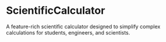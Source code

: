 # ScientificCalculator
A feature-rich scientific calculator designed to simplify complex calculations for students, engineers, and scientists.
